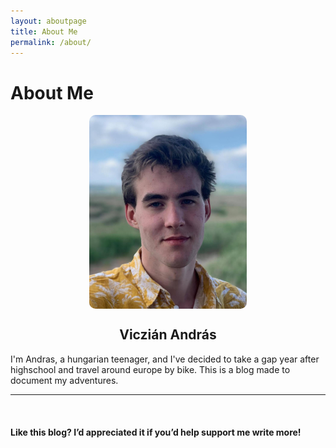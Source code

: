 ```yaml
---
layout: aboutpage
title: About Me
permalink: /about/
---
```


# About Me

<img src="/picture_of_me.jpg" width="50%" height="50%" style="border-radius:10px;display:block;margin-left:auto;margin-right:auto"/>
<h2 style="text-align:center"> Viczián András </h2>

I'm Andras, a hungarian teenager, and I've decided to take a gap year after highschool and travel around europe by bike. This is a blog made to document my adventures.
<br>
<hr>
<br>

#### Like this blog? I’d appreciated it if you’d help support me write more!
